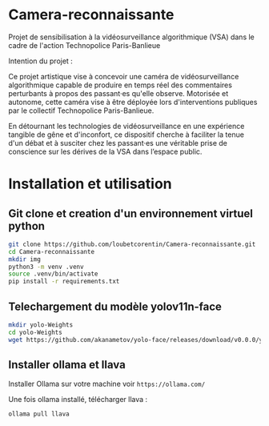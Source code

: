 # Camera-reconnaissante

Projet de sensibilisation à la vidéosurveillance algorithmique (VSA) dans le cadre de l'action Technopolice Paris-Banlieue

Intention du projet :

Ce projet artistique vise à concevoir une caméra de vidéosurveillance algorithmique capable de produire en temps réel des commentaires perturbants à propos des passant·es qu'elle observe. Motorisée et autonome, cette caméra vise à être déployée lors d'interventions publiques par le collectif Technopolice Paris-Banlieue.

En détournant les technologies de vidéosurveillance en une expérience tangible de gêne et d'inconfort, ce dispositif cherche à faciliter la tenue d'un débat et à susciter chez les passant·es une véritable prise de conscience sur les dérives de la VSA dans l’espace public.

# Installation et utilisation

## Git clone et creation d'un environnement virtuel python

```bash
git clone https://github.com/loubetcorentin/Camera-reconnaissante.git
cd Camera-reconnaissante
mkdir img
python3 -m venv .venv
source .venv/bin/activate
pip install -r requirements.txt
```

## Telechargement du modèle yolov11n-face

```bash
mkdir yolo-Weights
cd yolo-Weights
wget https://github.com/akanametov/yolo-face/releases/download/v0.0.0/yolov11n-face.pt
```

## Installer ollama et llava

Installer Ollama sur votre machine voir `https://ollama.com/`

Une fois ollama installé, télécharger llava :

```bash
ollama pull llava
```


